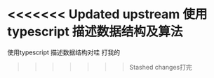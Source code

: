 <<<<<<< Updated upstream
使用typescript 描述数据结构及算法
=======
使用typescript 描述数据结构对哇 打我的
>>>>>>> Stashed changes打完
